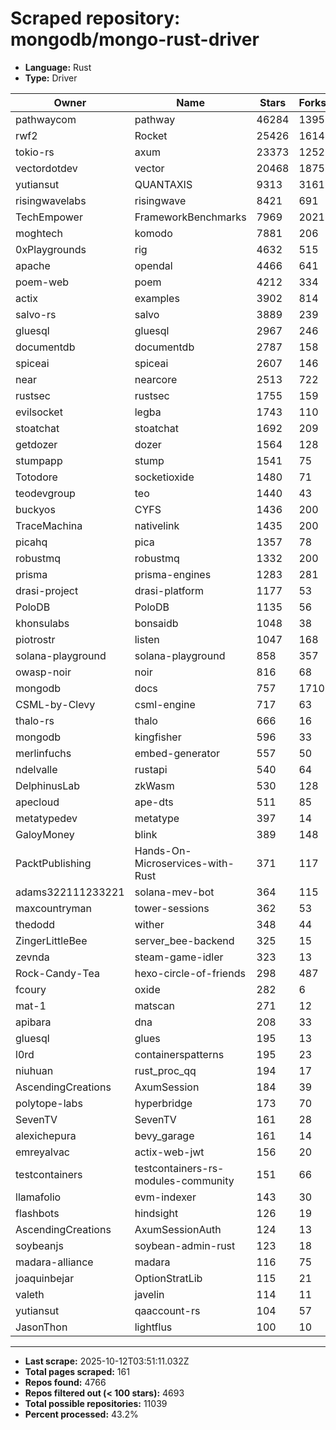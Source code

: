 # Scraped repository: mongodb/mongo-rust-driver
* **Language:** Rust
* **Type:** Driver

| Owner | Name | Stars | Forks | URL |
|---|---|---|---|---|
| pathwaycom | pathway | 46284 | 1395 | [link](https://github.com/pathwaycom/pathway) |
| rwf2 | Rocket | 25426 | 1614 | [link](https://github.com/rwf2/Rocket) |
| tokio-rs | axum | 23373 | 1252 | [link](https://github.com/tokio-rs/axum) |
| vectordotdev | vector | 20468 | 1875 | [link](https://github.com/vectordotdev/vector) |
| yutiansut | QUANTAXIS | 9313 | 3161 | [link](https://github.com/yutiansut/QUANTAXIS) |
| risingwavelabs | risingwave | 8421 | 691 | [link](https://github.com/risingwavelabs/risingwave) |
| TechEmpower | FrameworkBenchmarks | 7969 | 2021 | [link](https://github.com/TechEmpower/FrameworkBenchmarks) |
| moghtech | komodo | 7881 | 206 | [link](https://github.com/moghtech/komodo) |
| 0xPlaygrounds | rig | 4632 | 515 | [link](https://github.com/0xPlaygrounds/rig) |
| apache | opendal | 4466 | 641 | [link](https://github.com/apache/opendal) |
| poem-web | poem | 4212 | 334 | [link](https://github.com/poem-web/poem) |
| actix | examples | 3902 | 814 | [link](https://github.com/actix/examples) |
| salvo-rs | salvo | 3889 | 239 | [link](https://github.com/salvo-rs/salvo) |
| gluesql | gluesql | 2967 | 246 | [link](https://github.com/gluesql/gluesql) |
| documentdb | documentdb | 2787 | 158 | [link](https://github.com/documentdb/documentdb) |
| spiceai | spiceai | 2607 | 146 | [link](https://github.com/spiceai/spiceai) |
| near | nearcore | 2513 | 722 | [link](https://github.com/near/nearcore) |
| rustsec | rustsec | 1755 | 159 | [link](https://github.com/rustsec/rustsec) |
| evilsocket | legba | 1743 | 110 | [link](https://github.com/evilsocket/legba) |
| stoatchat | stoatchat | 1692 | 209 | [link](https://github.com/stoatchat/stoatchat) |
| getdozer | dozer | 1564 | 128 | [link](https://github.com/getdozer/dozer) |
| stumpapp | stump | 1541 | 75 | [link](https://github.com/stumpapp/stump) |
| Totodore | socketioxide | 1480 | 71 | [link](https://github.com/Totodore/socketioxide) |
| teodevgroup | teo | 1440 | 43 | [link](https://github.com/teodevgroup/teo) |
| buckyos | CYFS | 1436 | 200 | [link](https://github.com/buckyos/CYFS) |
| TraceMachina | nativelink | 1435 | 200 | [link](https://github.com/TraceMachina/nativelink) |
| picahq | pica | 1357 | 78 | [link](https://github.com/picahq/pica) |
| robustmq | robustmq | 1332 | 200 | [link](https://github.com/robustmq/robustmq) |
| prisma | prisma-engines | 1283 | 281 | [link](https://github.com/prisma/prisma-engines) |
| drasi-project | drasi-platform | 1177 | 53 | [link](https://github.com/drasi-project/drasi-platform) |
| PoloDB | PoloDB | 1135 | 56 | [link](https://github.com/PoloDB/PoloDB) |
| khonsulabs | bonsaidb | 1048 | 38 | [link](https://github.com/khonsulabs/bonsaidb) |
| piotrostr | listen | 1047 | 168 | [link](https://github.com/piotrostr/listen) |
| solana-playground | solana-playground | 858 | 357 | [link](https://github.com/solana-playground/solana-playground) |
| owasp-noir | noir | 816 | 68 | [link](https://github.com/owasp-noir/noir) |
| mongodb | docs | 757 | 1710 | [link](https://github.com/mongodb/docs) |
| CSML-by-Clevy | csml-engine | 717 | 63 | [link](https://github.com/CSML-by-Clevy/csml-engine) |
| thalo-rs | thalo | 666 | 16 | [link](https://github.com/thalo-rs/thalo) |
| mongodb | kingfisher | 596 | 33 | [link](https://github.com/mongodb/kingfisher) |
| merlinfuchs | embed-generator | 557 | 50 | [link](https://github.com/merlinfuchs/embed-generator) |
| ndelvalle | rustapi | 540 | 64 | [link](https://github.com/ndelvalle/rustapi) |
| DelphinusLab | zkWasm | 530 | 128 | [link](https://github.com/DelphinusLab/zkWasm) |
| apecloud | ape-dts | 511 | 85 | [link](https://github.com/apecloud/ape-dts) |
| metatypedev | metatype | 397 | 14 | [link](https://github.com/metatypedev/metatype) |
| GaloyMoney | blink | 389 | 148 | [link](https://github.com/GaloyMoney/blink) |
| PacktPublishing | Hands-On-Microservices-with-Rust | 371 | 117 | [link](https://github.com/PacktPublishing/Hands-On-Microservices-with-Rust) |
| adams322111233221 | solana-mev-bot | 364 | 115 | [link](https://github.com/adams322111233221/solana-mev-bot) |
| maxcountryman | tower-sessions | 362 | 53 | [link](https://github.com/maxcountryman/tower-sessions) |
| thedodd | wither | 348 | 44 | [link](https://github.com/thedodd/wither) |
| ZingerLittleBee | server_bee-backend | 325 | 15 | [link](https://github.com/ZingerLittleBee/server_bee-backend) |
| zevnda | steam-game-idler | 323 | 13 | [link](https://github.com/zevnda/steam-game-idler) |
| Rock-Candy-Tea | hexo-circle-of-friends | 298 | 487 | [link](https://github.com/Rock-Candy-Tea/hexo-circle-of-friends) |
| fcoury | oxide | 282 | 6 | [link](https://github.com/fcoury/oxide) |
| mat-1 | matscan | 271 | 12 | [link](https://github.com/mat-1/matscan) |
| apibara | dna | 208 | 33 | [link](https://github.com/apibara/dna) |
| gluesql | glues | 195 | 13 | [link](https://github.com/gluesql/glues) |
| l0rd | containerspatterns | 195 | 23 | [link](https://github.com/l0rd/containerspatterns) |
| niuhuan | rust_proc_qq | 194 | 17 | [link](https://github.com/niuhuan/rust_proc_qq) |
| AscendingCreations | AxumSession | 184 | 39 | [link](https://github.com/AscendingCreations/AxumSession) |
| polytope-labs | hyperbridge | 173 | 70 | [link](https://github.com/polytope-labs/hyperbridge) |
| SevenTV | SevenTV | 161 | 28 | [link](https://github.com/SevenTV/SevenTV) |
| alexichepura | bevy_garage | 161 | 14 | [link](https://github.com/alexichepura/bevy_garage) |
| emreyalvac | actix-web-jwt | 156 | 20 | [link](https://github.com/emreyalvac/actix-web-jwt) |
| testcontainers | testcontainers-rs-modules-community | 151 | 66 | [link](https://github.com/testcontainers/testcontainers-rs-modules-community) |
| llamafolio | evm-indexer | 143 | 30 | [link](https://github.com/llamafolio/evm-indexer) |
| flashbots | hindsight | 126 | 19 | [link](https://github.com/flashbots/hindsight) |
| AscendingCreations | AxumSessionAuth | 124 | 13 | [link](https://github.com/AscendingCreations/AxumSessionAuth) |
| soybeanjs | soybean-admin-rust | 123 | 18 | [link](https://github.com/soybeanjs/soybean-admin-rust) |
| madara-alliance | madara | 116 | 75 | [link](https://github.com/madara-alliance/madara) |
| joaquinbejar | OptionStratLib | 115 | 21 | [link](https://github.com/joaquinbejar/OptionStratLib) |
| valeth | javelin | 114 | 11 | [link](https://github.com/valeth/javelin) |
| yutiansut | qaaccount-rs | 104 | 57 | [link](https://github.com/yutiansut/qaaccount-rs) |
| JasonThon | lightflus | 100 | 10 | [link](https://github.com/JasonThon/lightflus) |

---
* **Last scrape:** 2025-10-12T03:51:11.032Z
* **Total pages scraped:** 161
* **Repos found:** 4766
* **Repos filtered out (< 100 stars):** 4693
* **Total possible repositories:** 11039
* **Percent processed:** 43.2%
